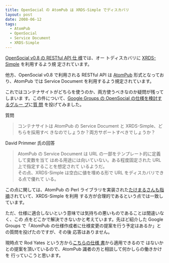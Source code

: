 ```yaml
---
title: OpenSocial の AtomPub は XRDS-Simple でディスカバリ
layout: post
date: 2008-06-12
tags:
  - AtomPub
  - OpenSocial
  - Service Document
  - XRDS-Simple
---
```


[OpenSocial v0.8 の RESTful API 仕
様](http://code.google.com/apis/opensocial/docs/0.8/restfulspec.html)では、オー
トディスカバリに [XRDS-Simple](http://xrds-simple.net/core/1.0/) を利用するよう規
定されています。

他方、OpenSocial v0.8 で利用される RESTful API は
[AtomPub](http://tools.ietf.org/html/rfc5023) 形式となっており、AtomPub では
Service Document を利用するよう規定されています。

これではコンテナサイトがどちらを使うのか、両方使うべきなのか疑問が残ってしまいま
す。この件について、[Google Groups の OpenSocial の仕様を検討するグルー
プ](http://groups.google.com/group/opensocial-and-gadgets-spec)に[質
問](http://groups.google.com/group/opensocial-and-gadgets-spec/browse_thread/thread/a447a1f155f4f06b)
を投げてみました。

質問

> コンテナサイトは AtomPub の Service Document と XRDS-Simple、どちらを採用すべ
> きなのでしょうか？両方サポートすべきでしょうか？

David Primmer 氏の回答

> AtomPub の Service Document は URL の一部をテンプレート的に定義して変数を当て
> はめる用途には向いていない。ある程度固定された URL 上で指定することを想定されて
> いるようだ。  
> その点、XRDS-Simple は空白に値を埋める形で URL をディスカバリできる点で優れて
> いる。

この点に関しては、AtomPub の Perl ライブラリを実装された[たけまるさんも指
摘](http://teahut.sakura.ne.jp/b/2008-04-09-1.html)されていて、XRDS-Simple を利用
する方が合理的であるという点では一致しています。

ただ、仕様に適合しないという意味では気持ちの悪いものであることは間違いなく、この
点をどこかで解決できないかと考えています。先ほど紹介した Google Groups で「AtomPub
の仕様作成者に仕様変更の提案を行う予定はあるか」との質問を投げたのですが、その後
応答はありません。

現時点で Rod Yates という方から[こちらの仕様
書](http://tools.ietf.org/html/draft-snell-atompub-feature-12)から適用できるので
はないかとの提案を頂いているので、AtomPub 識者の方と相談して何かしらの働きかけを
行っていこうと思います。
